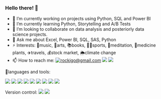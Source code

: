 ### Hello there! 👋

- 🔭 I’m currently working on projects using Python, SQL and Power BI
- 🌱 I’m currently learning Python, Storytelling and A/B Tests
- 🤝 I’m looking to collaborate on data analysis and posteriorly data science projects.
- 💬 Ask me about Excel, Power BI, SQL, SAS, Python
- ⚡ Interests: 🎼music, 🎨arts, 📚books, 🏃‍♂️sports, 🙏meditation, 🍃medicine plants, ✈️travels, 💰stock market, 🌦️climate change
- 📫 How to reach me: 
<a href="mailto:rockigo@gmail.com">![rockigo@gmail.com](https://img.shields.io/badge/Gmail-D14836?style=for-the-badge&logo=gmail&logoColor=white)</a>
[<img src="https://img.shields.io/badge/linkedin-%230077B5.svg?&style=for-the-badge&logo=linkedin&logoColor=white" />](https://www.linkedin.com/in/rodrigohigashi/)
[<img src="https://img.shields.io/badge/Twitter-%231DA1F2.svg?style=for-the-badge&logo=Twitter&logoColor=white" />](https://www.twitter.com/rodrigohigashi) 
 
 🧰languages and tools:
 
 <img src = "https://img.shields.io/badge/Microsoft_Excel-217346?style=for-the-badge&logo=microsoft-excel&logoColor=white" />
 <img src = "https://img.shields.io/badge/Notepad++-90E59A.svg?style=for-the-badge&logo=notepad%2B%2B&logoColor=black" />
 <img src = "https://img.shields.io/badge/power_bi-F2C811?style=for-the-badge&logo=powerbi&logoColor=black" />
 <img src = "https://img.shields.io/badge/Tableau-E97627?style=for-the-badge&logo=Tableau&logoColor=white" />
 <img src = "https://img.shields.io/badge/Visual%20Studio%20Code-0078d7.svg?style=for-the-badge&logo=visual-studio-code&logoColor=white" />
 <img src = "https://img.shields.io/badge/PLSQL-F80000?style=for-the-badge&logo=oracle&logoColor=black" />
 <img src = "https://img.shields.io/badge/PyCharm-000000.svg?&style=for-the-badge&logo=PyCharm&logoColor=white" />
 <img src = "https://img.shields.io/badge/python-3670A0?style=for-the-badge&logo=python&logoColor=ffdd54" />
 <img src = "https://img.shields.io/badge/Colab-F9AB00?style=for-the-badge&logo=googlecolab&color=525252" />
 
 Version control:
 <img src = "https://img.shields.io/badge/git-%23F05033.svg?style=for-the-badge&logo=git&logoColor=white" />
 <img src = "https://img.shields.io/badge/github-%23121011.svg?style=for-the-badge&logo=github&logoColor=white" />
 

 


 


